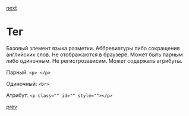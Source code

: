 <a href="07.md">next</a>

<h1>Тег</h1>

<div>
    Базовый злемент языка разметки. Аббревиатуры либо сокращения английских слов. Не отображаются в браузере.
    Может быть парным либо одиночным. Не регистрозависим. Может содержать атрибуты.
</div>

Парный: ```<p> </p>```

Одиночный: ```<br>```

Атрибут: ```<p class="" id="" style=""></p>```

<a href="05.md">prev</a>